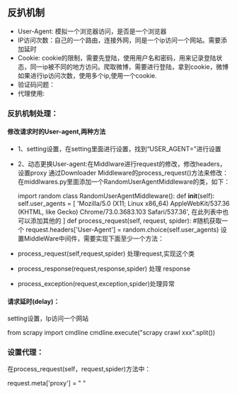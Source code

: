 ## 反扒机制

- User-Agent: 模拟一个浏览器访问，是否是一个浏览器
- IP访问次数：自己的一个路由，连接外网，同是一个ip访问一个网站。需要添加延时
- Cookie: cookie的限制，需要先登陆，使用用户名和密码，用来记录登陆状态，同一ip被不同的地方访问。爬取微博，需要进行登陆，拿到cookie，微博如果进行ip访问次数，使用多个ip,使用一个cookie.
- 验证码问题：
- 代理使用:

### 反扒机制处理：

####  修改请求时的User-agent,两种方法
- 1、setting设置，在setting里面进行设置，找到“USER_AGENT=”进行设置
- 2、动态更换User-agent:在Middlware进行request的修改，修改headers，设置proxy
   通过Downloader Middleware的process_request()方法来修改：
   在middlwares.py里面添加一个RandomUserAgentMiddleware的类，如下：
   
   import random
   class RandomUserAgentMiddleware():
      def __init__(self):
          self.user_agents = [
          'Mozilla/5.0 (X11; Linux x86_64) AppleWebKit/537.36 (KHTML, like Gecko) Chrome/73.0.3683.103 Safari/537.36',
           在此列表中也可以添加其他的
           ]
       def process_request(self, request, spider):
            #随机获取一个
            request.headers['User-Agent'] = random.choice(self.user_agents)
设置MiddleWare中间件，需要实现下面至少一个方法：
- process_request(self,request,spider)  处理request,实现这个类
- process_response(request,response,spider)  处理 response
- process_exception(request,exception,spider)处理异常

####  请求延时(delay)：

setting设置，Ip访问一个网站

from scrapy import cmdline
cmdline.execute("scrapy crawl xxx".split())

### 设置代理：

在process_request(self，request,spider)方法中：

request.meta['proxy'] = " "